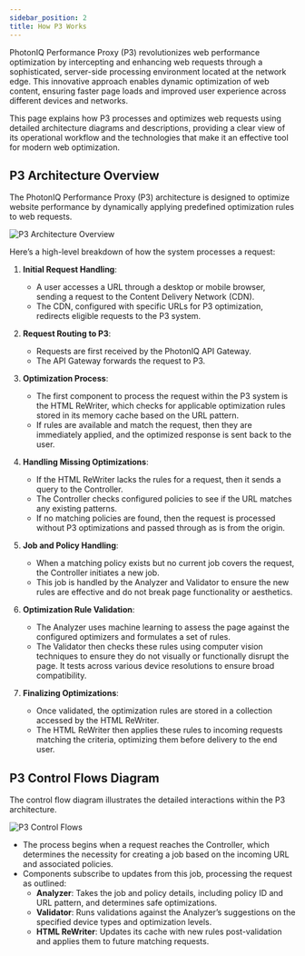 ```yaml
---
sidebar_position: 2
title: How P3 Works
---
```


PhotonIQ Performance Proxy (P3) revolutionizes web performance optimization by intercepting and enhancing web requests through a sophisticated, server-side processing environment located at the network edge. This innovative approach enables dynamic optimization of web content, ensuring faster page loads and improved user experience across different devices and networks.

This page explains how P3 processes and optimizes web requests using detailed architecture diagrams and descriptions, providing a clear view of its operational workflow and the technologies that make it an effective tool for modern web optimization.

## P3 Architecture Overview

The PhotonIQ Performance Proxy (P3) architecture is designed to optimize website performance by dynamically applying predefined optimization rules to web requests.

![P3 Architecture Overview](/img/photoniq/p3/p3-architecture-overview.png)

Here’s a high-level breakdown of how the system processes a request:

1. **Initial Request Handling**:
   - A user accesses a URL through a desktop or mobile browser, sending a request to the Content Delivery Network (CDN).
   - The CDN, configured with specific URLs for P3 optimization, redirects eligible requests to the P3 system.

2. **Request Routing to P3**:
   - Requests are first received by the PhotonIQ API Gateway.
   - The API Gateway forwards the request to P3.

3. **Optimization Process**:
   - The first component to process the request within the P3 system is the HTML ReWriter, which checks for applicable optimization rules stored in its memory cache based on the URL pattern.
   - If rules are available and match the request, then they are immediately applied, and the optimized response is sent back to the user.

4. **Handling Missing Optimizations**:
   - If the HTML ReWriter lacks the rules for a request, then it sends a query to the Controller.
   - The Controller checks configured policies to see if the URL matches any existing patterns.
   - If no matching policies are found, then the request is processed without P3 optimizations and passed through as is from the origin.

5. **Job and Policy Handling**:
   - When a matching policy exists but no current job covers the request, the Controller initiates a new job.
   - This job is handled by the Analyzer and Validator to ensure the new rules are effective and do not break page functionality or aesthetics.

6. **Optimization Rule Validation**:
   - The Analyzer uses machine learning to assess the page against the configured optimizers and formulates a set of rules.
   - The Validator then checks these rules using computer vision techniques to ensure they do not visually or functionally disrupt the page. It tests across various device resolutions to ensure broad compatibility.

7. **Finalizing Optimizations**:
   - Once validated, the optimization rules are stored in a collection accessed by the HTML ReWriter.
   - The HTML ReWriter then applies these rules to incoming requests matching the criteria, optimizing them before delivery to the end user.

## P3 Control Flows Diagram

The control flow diagram illustrates the detailed interactions within the P3 architecture.

![P3 Control Flows](/img/photoniq/p3/p3-control-flows.png)

- The process begins when a request reaches the Controller, which determines the necessity for creating a job based on the incoming URL and associated policies.
- Components subscribe to updates from this job, processing the request as outlined:
  - **Analyzer**: Takes the job and policy details, including policy ID and URL pattern, and determines safe optimizations.
  - **Validator**: Runs validations against the Analyzer’s suggestions on the specified device types and optimization levels.
  - **HTML ReWriter**: Updates its cache with new rules post-validation and applies them to future matching requests.
